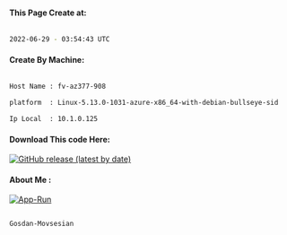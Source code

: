 
   
#### This Page Create at:

```bash

2022-06-29 - 03:54:43 UTC

```

#### Create By Machine:

```bash

Host Name : fv-az377-908

platform  : Linux-5.13.0-1031-azure-x86_64-with-debian-bullseye-sid

Ip Local  : 10.1.0.125

```
#### Download This code Here:

[![GitHub release (latest by date)](https://img.shields.io/github/v/release/Gosdan-Movsesian/Gosdan?style=for-the-badge&label=Download)](https://github.com/Gosdan-Movsesian/Gosdan/releases) 

</p> 

#### About Me :

[![App-Run](https://github.com/Gosdan-Movsesian/Gosdan/actions/workflows/App-Run.yml/badge.svg)](https://github.com/Gosdan-Movsesian/Gosdan/actions/workflows/App-Run.yml)

```bash

Gosdan-Movsesian

```

